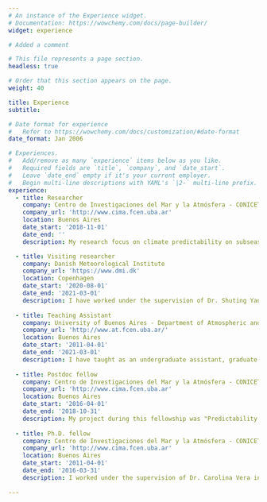 ```yaml
---
# An instance of the Experience widget.
# Documentation: https://wowchemy.com/docs/page-builder/
widget: experience

# Added a comment

# This file represents a page section.
headless: true

# Order that this section appears on the page.
weight: 40

title: Experience
subtitle:

# Date format for experience
#   Refer to https://wowchemy.com/docs/customization/#date-format
date_format: Jan 2006

# Experiences.
#   Add/remove as many `experience` items below as you like.
#   Required fields are `title`, `company`, and `date_start`.
#   Leave `date_end` empty if it's your current employer.
#   Begin multi-line descriptions with YAML's `|2-` multi-line prefix.
experience:
  - title: Researcher
    company: Centro de Investigaciones del Mar y la Atmósfera - CONICET - UBA
    company_url: 'http://www.cima.fcen.uba.ar'
    location: Buenos Aires
    date_start: '2018-11-01'
    date_end: ''
    description: My research focus on climate predictability on subseasonal time scales using data from the S2S and SubX projects; climate variability, especially on intraseasonal time scales; and extreme events such as heat waves. Currently on leave from the position, searching for opportunities and reseach challenges to expand my knowledge.

  - title: Visiting researcher
    company: Danish Meteorological Institute
    company_url: 'https://www.dmi.dk'
    location: Copenhagen
    date_start: '2020-08-01'
    date_end: '2021-03-01'
    description: I have worked under the supervision of Dr. Shuting Yang studying the representation and decadal prediction of the leading pattern of sea surface temperature-sea level pressure coupled variability in the South Atlantic Ocean, the South Atlantic Ocean Dipole, in the EC-Earth3 model.        
        
  - title: Teaching Assistant
    company: University of Buenos Aires - Department of Atmospheric and Oceanic Sciences
    company_url: 'http://www.at.fcen.uba.ar/'
    location: Buenos Aires
    date_start: '2011-04-01'
    date_end: '2021-03-01'
    description: I have taught as an undergraduate assistant, graduate assistant and since 2017 as head teaching assistant topics such as probability and statistics for the climate system, atmospheric dynamics and programming in MatLab.
    
  - title: Postdoc fellow
    company: Centro de Investigaciones del Mar y la Atmósfera - CONICET - UBA
    company_url: 'http://www.cima.fcen.uba.ar'
    location: Buenos Aires
    date_start: '2016-04-01'
    date_end: '2018-10-31'
    description: My project during this fellowship was "Predictability study for the development of subseasonal forecasts in South America"
    
  - title: Ph.D. fellow
    company: Centro de Investigaciones del Mar y la Atmósfera - CONICET - UBA
    company_url: 'http://www.cima.fcen.uba.ar'
    location: Buenos Aires
    date_start: '2011-04-01'
    date_end: '2016-03-31'
    description: I worked under the supervision of Dr. Carolina Vera in the thesis "A study on the sources of intraseasonal variability in South America"
    
---
```

